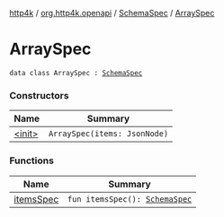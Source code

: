 [http4k](../../../index.md) / [org.http4k.openapi](../../index.md) / [SchemaSpec](../index.md) / [ArraySpec](./index.md)

# ArraySpec

`data class ArraySpec : `[`SchemaSpec`](../index.md)

### Constructors

| Name | Summary |
|---|---|
| [&lt;init&gt;](-init-.md) | `ArraySpec(items: JsonNode)` |

### Functions

| Name | Summary |
|---|---|
| [itemsSpec](items-spec.md) | `fun itemsSpec(): `[`SchemaSpec`](../index.md) |
